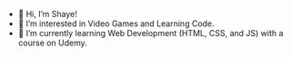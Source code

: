 - 👋 Hi, I’m Shaye!
- 👀 I’m interested in Video Games and Learning Code.
- 🌱 I’m currently learning Web Development (HTML, CSS, and JS) with a course on Udemy.

<!---
yepshame/yepshame is a ✨ special ✨ repository because its `README.md` (this file) appears on your GitHub profile.
You can click the Preview link to take a look at your changes.
--->
